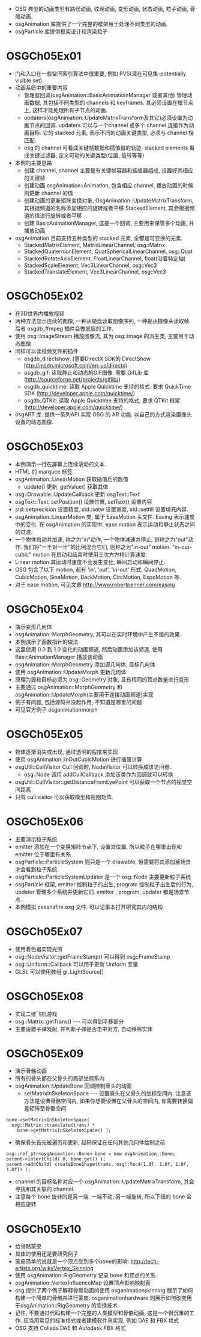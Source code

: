 * OSG 典型的动画类型有路径动画, 纹理动画, 变形动画, 状态动画, 粒子动画, 骨骼动画.
* osgAnimation 库提供了一个完整的框架用于处理不同类型的动画.
* osgParticle 库提供框架设计和渲染粒子

# OSGCh05Ex01
* 门和入口在一些空间索引算法中很重要, 例如 PVS(潜在可见集-potentially visible set).
* 动画系统中的重要内容
    - 管理器回调(osgAnimation::BasicAnimatioinManager 或者其他) 管理动画数据, 其包括不同类型的 channels 和 keyframes. 其必须设置在根节点上, 这样才能处理所有子节点的动画.
    - updaters(osgAnimation::UpdateMatrixTransform及其它)必须设置为动画节点的回调. updaters 可以与一个channel 或多个 channel 连接作为动画目标. 它的 stacked 元素, 表示不同的动画关键类型, 必须与 channel 相匹配.
    - osg 的 channel 可看成关键帧数据和插值器的轨迹. stacked elements 看成关键过滤器, 定义可动的关键类型(位置, 旋转等等)
* 本例的主要思路
    - 创建 channel, channel 主要是有关键帧容器和插值器组成, 设置好其相应的关键帧
    - 创建动画 osgAnimation::Animation, 包含相应 channel, 播放动画的时候则更新 channel 的值
    - 创建动画的更新矩阵变换对象, OsgAnimation::UpdateMatrixTransform, 其根据频道的名称添加相应的旋转或者平移 StackedElement, 其会根据频道的值进行旋转或者平移
    - 创建 BasicAnimationManager, 这是一个回调, 主要用来保管多个动画, 并播放动画
* osgAnimation 目前支持五种类型的 stacked 元素, 全都是可变换的元素.
    - StackedMatrixElement, MatrixLinearChannel, osg::Matrix
    - StackedQuaternionElement, QuatSphericalLinearChannel, osg::Quat
    - StackedRotateAxisElement, FloatLinearChannel, float(沿着特定轴)
    - StackedScaleElement, Vec3LinearChannel, osg::Vec3
    - StackedTranslateElement, Vec3LinearChannel, osg::Vec3

# OSGCh05Ex02
* 在3D世界内播放视频
* 两种方法显示连续的图像, 一种从硬盘读取图像序列, 一种是从摄像头读取帧. 后者 osgdb_ffmpeg 插件会做底层的工作.
* 使用 osg::ImageStream 播放图像流, 其为 osg::Image 的派生类, 主要用于动态图像
* 同样可以读视频文件的插件 
    - osgdb_directshow: (需要DirectX SDK的 DirectShow http://msdn.microsoft.com/en-us/directx)
    - osgdb_gif: 读取静止和动态的GIF图像. 需要 GifLib 库(http://sourceforge.net/projects/giflib/) 
    - osgdb_quicktime: 读取 Apple Quicktime 支持的格式. 要求 QuickTime SDK (http://developer.apple.com/quicktime/) 
    - osgdb_QTKit: 读取 Apple Quicktime 支持的格式, 要求 QTKit 框架 (http://developer.apple.com/quicktime/) 
* osgART 库. 提供一系列API 实现 OSG 的 AR 功能. 以自己的方式渲染摄像头设备的动态图像.

# OSGCh05Ex03
* 本例演示一行在屏幕上连续滚动的文本.
* HTML 的 marquee 标签.
* osgAnimation::LinearMotion 获取插值后的数值
    - update() 更新, getValue() 获取其值
* osg::Drawable::UpdateCallback 更新 osgText::Text
* osgText::Text: setPosition() 设置位置, setText() 设置内容
* std::setprecision 设置精度, std::setw 设置宽度, std::setfill 设置填充内容.
* osgAnimation::LinearMotion 类, 属于 EaseMotion 头文件. Easing 表示速度中的变化. 在 osgAnimation 的实现中, ease motion 表示运动和静止状态之间的过渡.
* 一个物体启动并加速, 称之为"in"动作, 一个物体减速并停止, 则称之为"out"动作. 我们将"一半对一半"的比例混合它们, 则称之为"in-out" motion. "in-out-cubic" motion 在启动和结束时使用三次方方程计算速度.
* Linear motion 其运动时速度不会发生变化, 瞬间启动和瞬间停止.
* OSG 包含了以下 motion, 都有 'in', 'out', 'in-out' 形式, QuadMotion, CubicMotion, SineMotion, BackMotion, CircMotion, ExpoMotion 等.
* 对于 ease motion, 可见文章 http://www.robertpenner.com/easing

# OSGCh05Ex04
* 演示变形几何体
* osgAnimation::MorphGeometry, 其可以在实时环境中产生不错的效果.
* 本例演示了函数指针的做法
* 这里使用 0.0 到 1.0 变化的动画频道, 然后动画添加该频道, 使用 BasicAnimationManager 播放该动画
* osgAnimation::MorphGeometry 添加源几何体, 目标几何体
* 使用 osgAnimation::UpdateMorph 更新几何体
* 原理为源和目标必须为 osg::Geometry 对象, 且有相同的顶点数量进行变形
* 主要通过 osgAnimation::MorphGeometry 和 osgAnimation::UpdateMorph(主要用于连接动画频道)实现
* 例子有问题, 包括源码并没起作用, 不知道是哪里的问题
* 可见官方例子 osganimationmorph

# OSGCh05Ex05
* 物体逐渐消失或出现, 通过透明的程度来实现
* 使用 osgAnimation::InOutCubicMotion 进行插值计算
* osgUtil::CullVisitor Cull 回调时, NodeVisitor 可以转换成该访问器.
    - osg::Node 调用 addCullCallback 添加该类作为回调就可以转换
* osgUtil::CullVisitor::getDistanceFromEyePoint 可以获取一个节点的视觉空间距离
* 只有 cull visitor 可以获取模型和视图矩阵.

# OSGCh05Ex06
* 主要演示粒子系统
* emitter 添加在一个变换矩阵节点下, 设置其位置, 所以粒子在哪里出现和 emitter 位于哪里有关系
* osgParticle::ParticleSystem 则只是一个 drawable, 但需要将其添加至场景才会看到粒子系统.
* osgParticle::ParticleSystemUpdater 是一个 osg::Node 主要更新粒子系统
* osgParticle 框架, emitter 控制粒子的出生, program 控制粒子出生后的行为, updater 管理多个系统并更新它们. emitter , program, updater 都是场景节点.
* 本例模拟 cessnafire.osg 文件. 可以记事本打开研究其内的结构

# OSGCh05Ex07
* 使用着色器实现光照
* osg::NodeVisitor::getFrameStamp() 可以得到 osg::FrameStamp
* osg::Uniform::Callback 可以用于更新 Uniform 变量
* GLSL 可以使用数组 gl_LightSource[]

# OSGCh05Ex08
* 实现二维飞机游戏
* osg::Matrix::getTrans() --- 可以得到平移部分
* 主要设置子弹发射, 并判断子弹是否击中对方, 自动移除实体

# OSGCh05Ex09
* 演示骨骼动画
* 所有的骨头都在父骨头的局部坐标系内
* osgAnimation::UpdateBone 回调控制骨头的动画
    - setMatrixInSkeletonSpace --- 设置骨头在父骨头的坐标空间内. 注意该方法是设置骨骼空间内, 如果你想要设置在父骨头的空间内, 你需要转换偏差矩阵至骨骼空间.
```
bone->setMatrixInSkeletonSpace(
  osg::Matrix::translate(trans) *
    bone->getMatrixInSkeletonSpace() );
```
* 确保骨头首先被遍历和更新, 起码保证在任何其他几何体绘制之前
```
osg::ref_ptr<osgAnimation::Bone> bone = new osgAnimation::Bone;
parent->insertChild( 0, bone.get() );
parent->addChild( createBoneShape(trans, osg::Vec4(1.0f, 1.0f, 1.0f, 1.0f)) );
```
* channel 的目标名称对应一个 osgAnimation::UpdateMatrixTransform, 其会寻找和其关联的 channel.
* 注意每个 bone 旋转的是另一端, 一端不动, 另一端旋转, 所以下级的 bone 会相应旋转

# OSGCh05Ex10
* 给骨骼蒙皮
* 具体的使用还是要研究例子
* 蒙皮简单的说就是一个顶点受到多个bone的影响: http://tech-artists.org/wiki/Vertex_Skinning
* 使用 osgAnimation::RigGeometry 记录 bone 和顶点的关系.
* osgAnimation::VertexInfluenceMap 设置顶点影响映射表
* osg 提供了两个例子解释骨骼动画的使用 osganimationskinning 展示了如何构建一个简单的骨骼并进行蒙皮. osganimationhardware 则展示如何改变用于osgAnimation::RigGeometry 的变换技术
* 记住, 不要通过代码构建一个完整的人类模型和骨骼动画, 这是一个很沉重的工作. 应当用常见的标准格式或者建模软件来实现, 例如 DAE 和 FBX 格式
* OSG 支持 Collada DAE 和 Autodesk FBX 格式